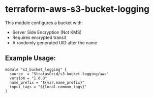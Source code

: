 # terraform-aws-s3-bucket-logging
This module configures a bucket with:
 - Server Side Encryption (Not KMS)
 - Requires encrypted transit
 - A randomly generated UID after the name
 
 ## Example Usage:
```
module "s3_bucket_logging" {
  source  = "StratusGrid/s3-bucket-logging/aws"
  version = "1.0.0"
  name_prefix = "${var.name_prefix}"
  input_tags = "${local.common_tags}"
}
```
